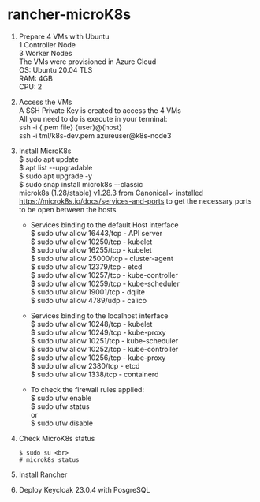# rancher-microK8s

1. Prepare 4 VMs with Ubuntu <br>
   1 Controller Node <br>
   3 Worker Nodes <br>
   The VMs were provisioned in Azure Cloud <br>
   OS: Ubuntu 20.04 TLS <br>
   RAM: 4GB <br>
   CPU: 2 <br>
   
2. Access the VMs <br>
   A SSH Private Key is created to access the 4 VMs <br>
   All you need to do is execute in your terminal: <br>
   ssh -i {.pem file} {user}@{host} <br>
   ssh -i tml/k8s-dev.pem azureuser@k8s-node3 <br>
   
4. Install MicroK8s <br>
   $ sudo apt update <br>
   $ apt list --upgradable<br>
   $ sudo apt upgrade -y <br>
   $ sudo snap install microk8s --classic <br>
   microk8s (1.28/stable) v1.28.3 from Canonical✓ installed <br>
   https://microk8s.io/docs/services-and-ports to get the necessary ports to be open between the hosts <br>

   - Services binding to the default Host interface <br>
   $ sudo ufw allow 16443/tcp - API server <br>
   $ sudo ufw allow 10250/tcp - kubelet <br>
   $ sudo ufw allow 16255/tcp - kubelet <br>
   $ sudo ufw allow 25000/tcp - cluster-agent <br>
   $ sudo ufw allow 12379/tcp - etcd <br>
   $ sudo ufw allow 10257/tcp - kube-controller <br>
   $ sudo ufw allow 10259/tcp - kube-scheduler <br>
   $ sudo ufw allow 19001/tcp - dqlite <br>
   $ sudo ufw allow 4789/udp  - calico <br>
   
   - Services binding to the localhost interface <br>
   $ sudo ufw allow 10248/tcp - kubelet <br>
   $ sudo ufw allow 10249/tcp - kube-proxy <br>
   $ sudo ufw allow 10251/tcp - kube-scheduler <br>
   $ sudo ufw allow 10252/tcp - kube-controller <br>
   $ sudo ufw allow 10256/tcp - kube-proxy <br>
   $ sudo ufw allow 2380/tcp - etcd <br>
   $ sudo ufw allow 1338/tcp - containerd <br>
   
   - To check the firewall rules applied: <br>
   $ sudo ufw enable <br>
   $ sudo ufw status <br>
   or <br>
   $ sudo ufw disable <br>
   
6. Check MicroK8s status <br>
   ```
   $ sudo su <br>
   # microk8s status
   ```
   
   
8. Install Rancher <br>
   
9. Deploy Keycloak 23.0.4 with PosgreSQL <br>
